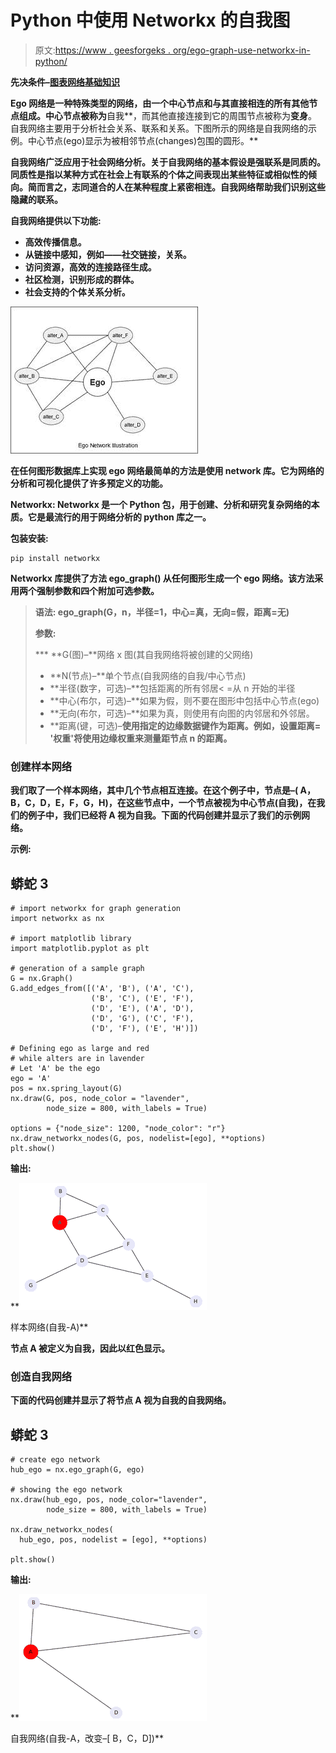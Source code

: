 # Python 中使用 Networkx 的自我图

> 原文:[https://www . geesforgeks . org/ego-graph-use-networkx-in-python/](https://www.geeksforgeeks.org/ego-graph-using-networkx-in-python/)

**先决条件–**[**图表**](https://www.geeksforgeeks.org/graph-and-its-representations/)**[**网络基础知识**](https://www.geeksforgeeks.org/python-visualize-graphs-generated-in-networkx-using-matplotlib/)**

**Ego 网络是一种特殊类型的网络，由一个中心节点和与其直接相连的所有其他节点组成。中心节点被称为**自我**，而其他直接连接到它的周围节点被称为**变身**。自我网络主要用于分析社会关系、联系和关系。下图所示的网络是自我网络的示例。中心节点(ego)显示为被相邻节点(changes)包围的圆形。**

**自我网络广泛应用于社会网络分析。关于自我网络的基本假设是强联系是同质的。同质性是指以某种方式在社会上有联系的个体之间表现出某些特征或相似性的倾向。简而言之，志同道合的人在某种程度上紧密相连。自我网络帮助我们识别这些隐藏的联系。**

****自我网络提供以下功能:****

*   **高效传播信息。**
*   **从链接中感知，例如——社交链接，关系。**
*   **访问资源，高效的连接路径生成。**
*   **社区检测，识别形成的群体。**
*   **社会支持的个体关系分析。**

**![](img/923d8d016a77af2550b78992b8b52db0.png)**

**在任何图形数据库上实现 ego 网络最简单的方法是使用 network 库。它为网络的分析和可视化提供了许多预定义的功能。**

****Networkx:** Networkx 是一个 Python 包，用于创建、分析和研究复杂网络的本质。它是最流行的用于网络分析的 python 库之一。**

****包装安装:****

```
pip install networkx
```

**Networkx 库提供了方法 **ego_graph()** 从任何图形生成一个 ego 网络。该方法采用两个强制参数和四个附加可选参数。**

> ****语法:** ego_graph(G，n，半径=1，中心=真，无向=假，距离=无)**
> 
> ****参数:****
> 
>  ***   **G(图)–**网络 x 图(其自我网络将被创建的父网络)
> *   **N(节点)–**单个节点(自我网络的自我/中心节点)
> *   **半径(数字，可选)–**包括距离的所有邻居< =从 n 开始的半径
> *   **中心(布尔，可选)–**如果为假，则不要在图形中包括中心节点(ego)
> *   **无向(布尔，可选)–**如果为真，则使用有向图的内邻居和外邻居。
> *   **距离(键，可选)–**使用指定的边缘数据键作为距离。例如，设置距离= '权重'将使用边缘权重来测量距节点 n 的距离。**

### ****创建样本网络****

**我们取了一个样本网络，其中几个节点相互连接。在这个例子中，节点是–( A，B，C，D，E，F，G，H)，在这些节点中，一个节点被视为中心节点(自我)，在我们的例子中，我们已经将 A 视为自我。下面的代码创建并显示了我们的示例网络。**

****示例:****

## **蟒蛇 3**

```
# import networkx for graph generation
import networkx as nx

# import matplotlib library
import matplotlib.pyplot as plt

# generation of a sample graph
G = nx.Graph()
G.add_edges_from([('A', 'B'), ('A', 'C'), 
                  ('B', 'C'), ('E', 'F'),
                  ('D', 'E'), ('A', 'D'), 
                  ('D', 'G'), ('C', 'F'),
                  ('D', 'F'), ('E', 'H')])

# Defining ego as large and red
# while alters are in lavender
# Let 'A' be the ego
ego = 'A'
pos = nx.spring_layout(G)
nx.draw(G, pos, node_color = "lavender", 
        node_size = 800, with_labels = True)

options = {"node_size": 1200, "node_color": "r"}
nx.draw_networkx_nodes(G, pos, nodelist=[ego], **options)
plt.show()
```

****输出:****

**![](img/dafe160884a29ab8d718bd96d9198171.png)

样本网络(自我-A)** 

**节点 A 被定义为自我，因此以红色显示。**

### ****创造自我网络****

**下面的代码创建并显示了将节点 A 视为自我的自我网络。**

## **蟒蛇 3**

```
# create ego network
hub_ego = nx.ego_graph(G, ego)

# showing the ego network
nx.draw(hub_ego, pos, node_color="lavender", 
        node_size = 800, with_labels = True)

nx.draw_networkx_nodes(
  hub_ego, pos, nodelist = [ego], **options)

plt.show()
```

****输出:****

**![](img/458bd5e8c14737f3925738a39dd75dc3.png)

自我网络(自我-A，改变–[ B，C，D])**